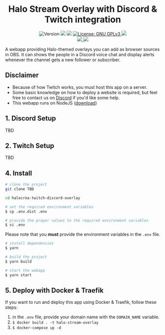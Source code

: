 
<h1 align="center">Halo Stream Overlay with Discord & Twitch integration</h1>
<p align="center">
  <img alt="Version" src="https://img.shields.io/badge/version-1.0.0-blue.svg?cacheSeconds=2592000" />
  <img src="https://img.shields.io/badge/node-%3E%3D12.19.0-blue.svg" />
  <img src="https://img.shields.io/badge/yarn-%3E%3D1.22.5-blue.svg" />
  <a href="https://choosealicense.com/licenses/gpl-3.0/" target="_blank">
    <img alt="License: GNU GPLv3" src="https://img.shields.io/badge/License-GNU GPLv3-yellow.svg" />
  </a>
  <img src="https://img.shields.io/maintenance/yes/2021" />
  <br />
  <a href="https://discord.gg/74UAq84" target="_blank">
    <img src="https://img.shields.io/discord/443833089966342145?color=7289DA&label=Halo%20Cr%C3%A9ation&logo=Discord" />
  </a>
  <a href="https://twitter.com/HaloCreation" target="_blank">
    <img src="https://img.shields.io/twitter/follow/HaloCreation?color=%232da1f3&logo=Twitter&style=flat-square" />
  </a>
</p>
A webapp providing Halo-themed overlays you can add as browser sources in OBS. It can shows the people in a Discord voice chat and display alerts whenever the channel gets a new follower or subscriber.

## Disclaimer
- Because of how Twitch works, you must host this app on a server. 
- Some basic knowledge on how to deploy a website is required, but feel free to contact us on [Discord](https://discordapp.com/invite/74UAq84) if you'd like some help. 
- This webapp runs on NodeJS ([download](https://nodejs.org/en/))

## 1. Discord Setup
TBD

## 2. Twitch Setup
TBD

## 4. Install
```bash
# clone the project
git clone TBD

cd halocrea-twitch-discord-overlay

# set the required environment variables 
$ cp .env.dist .env

# provide the proper values to the required environment variables
$ vi .env 
```
Please note that you **must** provide the environment variables in the `.env` file.
```bash
# install dependencies
$ yarn

# build the project
$ yarn build

# start the webapp
$ yarn start
```

## 5. Deploy with Docker & Traefik
If you want to run and deploy this app using Docker & Traefik, follow these steps:
1. in the `.env` file, provide your domain name with the `DOMAIN_NAME` variable.
2. `$ docker build . -t halo-stream-overlay`
3. `$ docker-compose up -d` 